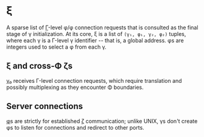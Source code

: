 # ξ
A sparse list of [Γ](Gamma.md)-level φ/φ connection requests that is consulted as the final stage of γ initialization. At its core, ξ is a list of `(γ₁, φ₁, γ₂, φ₂)` tuples, where each γ is a Γ-level γ identifier -- that is, a global address. φs are integers used to select a φ from each γ.


## ξ and cross-Φ ζs
[γ₀](gamma0.md) receives Γ-level connection requests, which require translation and possibly multiplexing as they encounter Φ boundaries.


## Server connections
[φ](phi.md)s are strictly for established [ζ](zeta.md) communication; unlike UNIX, γs don't create φs to listen for connections and redirect to other ports.
